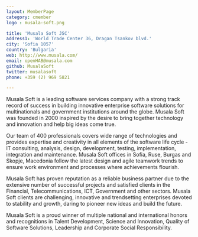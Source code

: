 ```yaml
---
layout: MemberPage
category: cmember
logo : musala-soft.png

title: 'Musala Soft JSC'
address1: 'World Trade Center 36, Dragan Tsankov blvd.'
city: 'Sofia 1057'
country: 'Bulgaria'
web: http://www.musala.com/
email: openHAB@musala.com
github: MusalaSoft
twitter: musalasoft
phone: +359 (2) 969 5821

---
```


Musala Soft is a leading software services company with a strong track record of success in building innovative enterprise software solutions for multinationals and government institutions around the globe. Musala Soft was founded in 2000 inspired by the desire to bring together technology and innovation and help big ideas come true. 

<!-- more -->

Our team of 400 professionals covers wide range of technologies and provides expertise and creativity in all elements of the software life cycle - IT consulting, analysis, design, development, testing, implementation, integration and maintenance. Musala Soft offices in Sofia, Ruse, Burgas and Skopje, Macedonia follow the latest design and agile teamwork trends to ensure work environment and processes where achievements flourish.

Musala Soft has proven reputation as a reliable business partner due to the extensive number of successful projects and satisfied clients in the Financial, Telecommunications, ICT, Government and other sectors. Musala Soft clients are challenging, innovative and trendsetting enterprises devoted to stability and growth, daring to pioneer new ideas and build the future. 

Musala Soft is a proud winner of multiple national and international honors and recognitions in Talent Development, Science and Innovation, Quality of Software Solutions, Leadership and Corporate Social Responsibility.